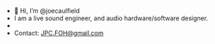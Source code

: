 - 👋 Hi, I’m @joecaulfield
- I am a live sound engineer, and audio hardware/software designer.
- 
- Contact: JPC.FOH@gmail.com
